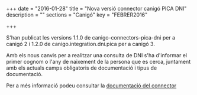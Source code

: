 +++
date        = "2016-01-28"
title       = "Nova versió connector canigó PICA DNI"
description = ""
sections    = "Canigó"
key         = "FEBRER2016"

+++

S'han publicat les versions 1.1.0 de canigo-connectors-pica-dni per a canigó 2 i 1.2.0 de canigo.integration.dni.pica per a canigó 3.

Amb els nous canvis per a realitzar una consulta de DNI s'ha d'informar el primer cognom o l'any de naixement de la persona que es cerca, juntament amb els actuals camps obligatoris de documentació i tipus de documentació.

Per a més informació podeu consultar la [documentació del connector](/canigo-documentacio-versions-34-integracio/modul-dni/)